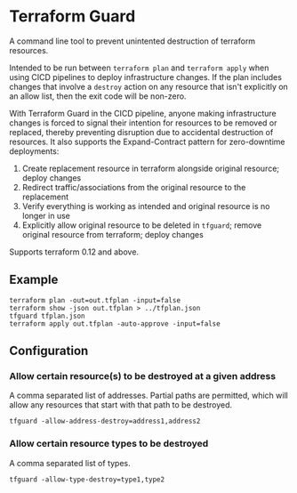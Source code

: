 # Terraform Guard

A command line tool to prevent unintented destruction of terraform resources.

Intended to be run between `terraform plan` and `terraform apply` when using CICD pipelines to deploy infrastructure changes. If the plan includes changes that involve a `destroy` action on any resource that isn't explicitly on an allow list, then the exit code will be non-zero.

With Terraform Guard in the CICD pipeline, anyone making infrastructure changes is forced to signal their intention for resources to be removed or replaced, thereby preventing disruption due to accidental destruction of resources. It also supports the Expand-Contract pattern for zero-downtime deployments:

1. Create replacement resource in terraform alongside original resource; deploy changes
2. Redirect traffic/associations from the original resource to the replacement
3. Verify everything is working as intended and original resource is no longer in use
4. Explicitly allow original resource to be deleted in `tfguard`; remove original resource from terraform; deploy changes

Supports terraform 0.12 and above.

## Example

```
terraform plan -out=out.tfplan -input=false
terraform show -json out.tfplan > ../tfplan.json
tfguard tfplan.json
terraform apply out.tfplan -auto-approve -input=false
```

## Configuration

### Allow certain resource(s) to be destroyed at a given address
A comma separated list of addresses. Partial paths are permitted, which will allow any resources that start with that path to be destroyed.

```
tfguard -allow-address-destroy=address1,address2
```

### Allow certain resource types to be destroyed
A comma separated list of types.

```
tfguard -allow-type-destroy=type1,type2
```